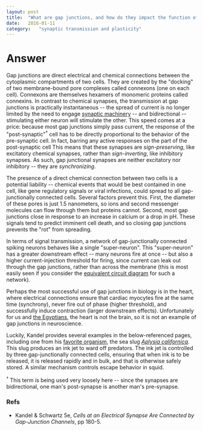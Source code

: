 ```yaml
---
layout: post
title:	"What are gap junctions, and how do they impact the function of neural networks?"
date:	2016-01-11
category:	"synaptic transmission and plasticity"
---
```

# Answer

Gap junctions are direct electrical and chemical connections between the cytoplasmic compartments of two cells.
They are created by the "docking" of two membrane-bound pore complexes called connexons (one on each cell).
Connexons are themselves hexamers of monomeric proteins called connexins.
In contrast to chemical synapses, the transmission at gap junctions is practically instantaneous --
the spread of current is no longer limited by the need to engage [synaptic machinery]({{site.url}}{{site.baseurl}}/26) --
and bidirectional -- stimulating either neuron will stimulate the other.
This speed comes at a price: because most gap junctions simply pass current, the response of the "post-synaptic"<sup>†</sup> cell has to be directly proportional to the behavior of the pre-synaptic cell.
In fact, barring any active responses on the part of the post-synaptic cell
This means that these synapses are *sign-preserving*, like excitatory chemical synapses, rather than *sign-inverting*, like inhibitory synapses.
As such, gap junctional synapses are neither excitatory nor inhibitory -- they are *synchronizing*.

The presence of a direct chemical connection between two cells is a potential liability --
chemical events that would be best contained in one cell, like gene regulatory signals or viral infections, could spread to all gap-junctionally connected cells.
Several factors prevent this.
First, the diameter of these pores is just 1.5 nanometers, so ions and second messenger molecules can flow through them but proteins cannot.
Second, most gap junctions close in response to an increase in calcium or a drop in pH.
These signals tend to predict imminent cell death, and so closing gap junctions prevents the "rot" from spreading.

In terms of signal transmission, a network of gap-junctionally connected spiking neurons behaves like a single "super-neuron".
This "super-neuron" has a greater downstream effect -- many neurons fire at once --
but also a higher current-injection threshold for firing, since current can leak out through the gap junctions, rather than across the membrane
(this is most easily seen if you consider the [equivalent circuit diagram]({{site.url}}{{site.baseurl}}/22) for such a network).

Perhaps the most successful use of gap junctions in biology is in the heart, where electrical connections ensure that cardiac myocytes
fire at the same time (synchrony),
never fire out of phase (higher threshold),
and successfully induce contraction (larger downstream effects).
Unfortunately for us and [the Egyptians](http://www.touregypt.net/featurestories/heart.htm),
the heart is not the brain, so it is not an example of gap junctions in neuroscience.

Luckily, Kandel provides several examples in the below-referenced pages,
including one from his [favorite organism]({{site.url}}{{site.baseurl}}/92xi), the sea slug [*Aplysia californica*](https://en.wikipedia.org/wiki/California_sea_hare).
This slug produces an ink jet to ward off predators.
The ink jet is controlled by three gap-junctionally connected cells, ensuring that when ink is to be released,
it is released rapidly and in bulk, and that is otherwise safely stored.
A similar mechanism controls escape behavior in squid.

<sup>†</sup> This term is being used very loosely here -- since the synapses are bidirectional, one man's post-synapse is another man's pre-synapse.

### Refs

* Kandel & Schwartz 5e, _Cells at an Electrical Synapse Are Connected by Gap-Junction Channels_, pp 180-5.
